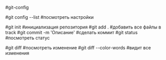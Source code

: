 #git-config

#git config --list #посмотреть настройки

#git init #инициализация репозитория
#git add . #добавить все файлы в track
#git commit -m 'Описание' #сделать коммит
#git status #посмотреть статус

#git diff #посмотреть изменение
#git diff --color-words #видит все изменения
